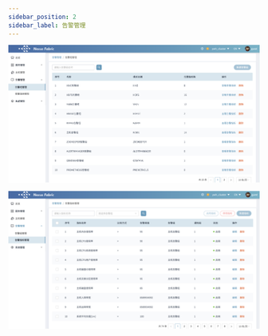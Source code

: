 ```yaml
---
sidebar_position: 2
sidebar_label: 告警管理
---
```

![img_告警.png](./img/img_告警.png)

![img_告警2.png](./img/img_告警2.png)

